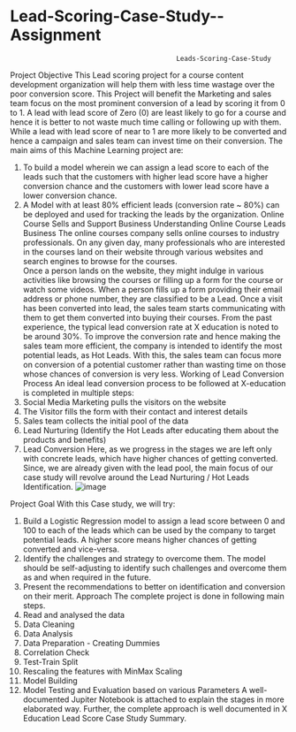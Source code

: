 # Lead-Scoring-Case-Study--Assignment
                                              Leads-Scoring-Case-Study 
Project Objective 
This Lead scoring project for a course content development organization will help them with less time wastage over the poor conversion score. This Project will benefit the Marketing and sales team focus on the most prominent conversion of a lead by scoring it from 0 to 1. A lead with lead score of Zero (0) are least likely to go for a course and hence it is better to not waste much time calling or following up with them. While a lead with lead score of near to 1 are more likely to be converted and hence a campaign and sales team can invest time on their conversion. The main aims of this Machine Learning project are: 
1.	To build a model wherein we can assign a lead score to each of the leads such that the customers with higher lead score have a higher conversion chance and the customers with lower lead score have a lower conversion chance. 
2.	A Model with at least 80% efficient leads (conversion rate ~ 80%) can be deployed and used for tracking the leads by the organization. 
Online Course Sells and Support Business Understanding 
Online Course Leads Business 
The online courses company sells online courses to industry professionals. On any given day, many professionals who are interested in the courses land on their website through various websites and search engines to browse for the courses.  
Once a person lands on the website, they might indulge in various activities like browsing the courses or filling up a form for the course or watch some videos. When a person fills up a form providing their email address or phone number, they are classified to be a Lead. 
 Once a visit has been converted into lead, the sales team starts communicating with them to get them converted into buying their courses. From the past experience, the typical lead conversion rate at X education is noted to be around 30%. 
To improve the conversion rate and hence making the sales team more efficient, the company is intended to identify the most potential leads, as Hot Leads. With this, the sales team can focus more on conversion of a potential customer rather than wasting time on those whose chances of conversion is very less. 
Working of Lead Conversion Process 
An ideal lead conversion process to be followed at X-education is completed in multiple steps:  
1.	Social Media Marketing pulls the visitors on the website 
2.	The Visitor fills the form with their contact and interest details 
3.	Sales team collects the initial pool of the data 
4.	Lead Nurturing (Identify the Hot Leads after educating them about the products and benefits) 
5.	Lead Conversion 
Here, as we progress in the stages we are left only with concrete leads, which have higher chances of getting converted. Since, we are already given with the lead pool, the main focus of our case study will revolve around the Lead Nurturing / Hot Leads Identification.
![image](https://github.com/user-attachments/assets/ead4c2b9-fc5e-4132-8674-e440230a208b)

  
Project Goal 
With this Case study, we will try: 
1.	Build a Logistic Regression model to assign a lead score between 0 and 100 to each of the leads which can be used by the company to target potential leads. A higher score means higher chances of getting converted and vice-versa. 
2.	Identify the challenges and strategy to overcome them. The model should be self-adjusting to identify such challenges and overcome them as and when required in the future. 
3.	Present the recommendations to better on identification and conversion on their merit. 
Approach 
The complete project is done in following main steps. 
1.	Read and analysed the data 
2.	Data Cleaning 
3.	Data Analysis 
4.	Data Preparation - Creating Dummies 
5.	Correlation Check 
6.	Test-Train Split 
7.	Rescaling the features with MinMax Scaling 
8.	Model Building 
9.	Model Testing and Evaluation based on various Parameters 
A well-documented Jupiter Notebook is attached to explain the stages in more elaborated way. 
Further, the complete approach is well documented in X Education Lead Score Case Study Summary. 
